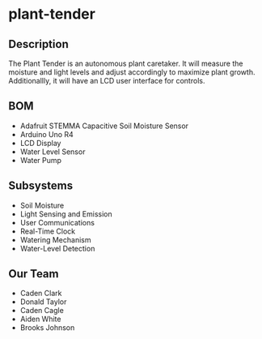 # plant-tender
## Description
The Plant Tender is an autonomous plant caretaker. It will measure the moisture and light levels and adjust accordingly to maximize plant growth. Additionallly, it will have an LCD user interface for controls.

## BOM
- Adafruit STEMMA Capacitive Soil Moisture Sensor
- Arduino Uno R4
- LCD Display
- Water Level Sensor
- Water Pump

## Subsystems
- Soil Moisture 
- Light Sensing and Emission
- User Communications
- Real-Time Clock
- Watering Mechanism
- Water-Level Detection

## Our Team
- Caden Clark 
- Donald Taylor
- Caden Cagle
- Aiden White
- Brooks Johnson

